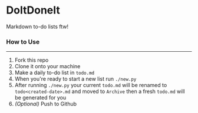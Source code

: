 DoItDoneIt
==========

Markdown to-do lists ftw!


### How to Use
-------------------------
1. Fork this repo
2. Clone it onto your machine
3. Make a daily to-do list in `todo.md` 
4. When you're ready to start a new list run `./new.py`
5. After running `./new.py` your current `todo.md` will be renamed to `todo<created-date>.md` and moved to `Archive` then a fresh `todo.md` will be generated for you
6. *(Optional)* Push to Github